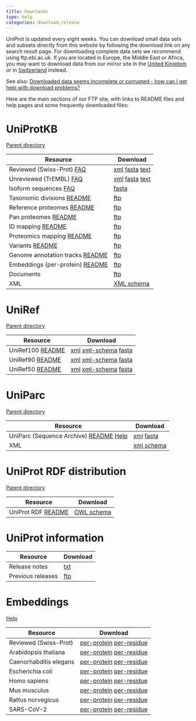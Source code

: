 ```yaml
---
title: Downloads
type: help
categories: download,release
---
```


UniProt is updated every eight weeks. You can download small data sets and subsets directly from this website by following the download link on any search result page. For downloading complete data sets we recommend using ftp.ebi.ac.uk. If you are located in Europe, the Middle East or Africa, you may want to download data from our mirror site in the [United Kingdom](https://ftp.ebi.ac.uk/pub/databases/uniprot/) or in [Switzerland](https://ftp.expasy.org/databases/uniprot/) instead.

See also: [Downloaded data seems incomplete or corrupted - how can I get help with download problems?](https://www.uniprot.org/help/metalink)

Here are the main sections of our FTP site, with links to README files and help pages and some frequently downloaded files:

# UniProtKB

[Parent directory](https://ftp.ebi.ac.uk/pub/databases/uniprot/current_release/knowledgebase/)

| Resource                                                                                                                                       | Download                                                                                                                                                                                                                                                                                                                                                   |
| ---------------------------------------------------------------------------------------------------------------------------------------------- | ---------------------------------------------------------------------------------------------------------------------------------------------------------------------------------------------------------------------------------------------------------------------------------------------------------------------------------------------------------- |
| Reviewed (Swiss-Prot) [FAQ](https://www.uniprot.org/help/uniprotkb_sections)                                                                                          | [xml](https://ftp.ebi.ac.uk/pub/databases/uniprot/current_release/knowledgebase/complete/uniprot_sprot.xml.gz) [fasta](https://ftp.ebi.ac.uk/pub/databases/uniprot/current_release/knowledgebase/complete/uniprot_sprot.fasta.gz) [text](https://ftp.ebi.ac.uk/pub/databases/uniprot/current_release/knowledgebase/complete/uniprot_sprot.dat.gz)    |
| Unreviewed (TrEMBL) [FAQ](https://www.uniprot.org/help/uniprotkb_sections)                                                                                            | [xml](https://ftp.ebi.ac.uk/pub/databases/uniprot/current_release/knowledgebase/complete/uniprot_trembl.xml.gz) [fasta](https://ftp.ebi.ac.uk/pub/databases/uniprot/current_release/knowledgebase/complete/uniprot_trembl.fasta.gz) [text](https://ftp.ebi.ac.uk/pub/databases/uniprot/current_release/knowledgebase/complete/uniprot_trembl.dat.gz) |
| Isoform sequences [FAQ](https://www.uniprot.org/help/canonical_and_isoforms)                                                                                          | [fasta](https://ftp.ebi.ac.uk/pub/databases/uniprot/current_release/knowledgebase/complete/uniprot_sprot_varsplic.fasta.gz)                                                                                                                                                                                                                              |
| Taxonomic divisions [README](https://ftp.ebi.ac.uk/pub/databases/uniprot/current_release/knowledgebase/taxonomic_divisions/README)           | [ftp](https://ftp.ebi.ac.uk/pub/databases/uniprot/current_release/knowledgebase/taxonomic_divisions/)                                                                                                                                                                                                                                                    |
| Reference proteomes [README](https://ftp.ebi.ac.uk/pub/databases/uniprot/current_release/knowledgebase/reference_proteomes/README)           | [ftp](https://ftp.ebi.ac.uk/pub/databases/uniprot/current_release/knowledgebase/reference_proteomes/)                                                                                                                                                                                                                                                    |
| Pan proteomes [README](https://ftp.ebi.ac.uk/pub/databases/uniprot/current_release/knowledgebase/pan_proteomes/README)                       | [ftp](https://ftp.ebi.ac.uk/pub/databases/uniprot/current_release/knowledgebase/pan_proteomes/)                                                                                                                                                                                                                                                          |
| ID mapping [README](https://ftp.ebi.ac.uk/pub/databases/uniprot/current_release/knowledgebase/idmapping/README)                              | [ftp](https://ftp.ebi.ac.uk/pub/databases/uniprot/current_release/knowledgebase/idmapping/)                                                                                                                                                                                                                                                              |
| Proteomics mapping [README](https://ftp.ebi.ac.uk/pub/databases/uniprot/current_release/knowledgebase/proteomics_mapping/README)             | [ftp](https://ftp.ebi.ac.uk/pub/databases/uniprot/current_release/knowledgebase/proteomics_mapping/)                                                                                                                                                                                                                                                     |
| Variants [README](https://ftp.ebi.ac.uk/pub/databases/uniprot/current_release/knowledgebase/variants/README)                                 | [ftp](https://ftp.ebi.ac.uk/pub/databases/uniprot/current_release/knowledgebase/variants/)                                                                                                                                                                                                                                                               |
| Genome annotation tracks [README](https://ftp.ebi.ac.uk/pub/databases/uniprot/current_release/knowledgebase/genome_annotation_tracks/README) | [ftp](https://ftp.ebi.ac.uk/pub/databases/uniprot/current_release/knowledgebase/genome_annotation_tracks/)                                                                                                                                                                                                                                               |
| Embeddings (per-protein) [README](https://ftp.ebi.ac.uk/pub/databases/uniprot/current_release/knowledgebase/embeddings/README)               | [ftp](https://ftp.ebi.ac.uk/pub/databases/uniprot/current_release/knowledgebase/embeddings/)                                                                                                                                                                                                                                                             |
| Documents                                                                                                                                      | [ftp](https://ftp.ebi.ac.uk/pub/databases/uniprot/current_release/knowledgebase/complete/docs/)                                                                                                                                                                                                                                                          |
| XML                                                                                                                                            | [XML schema](https://ftp.ebi.ac.uk/pub/databases/uniprot/current_release/knowledgebase/complete/uniprot.xsd)                                                                                                                                                                                                                                                                                                     |

# UniRef

[Parent directory](https://ftp.ebi.ac.uk/pub/databases/uniprot/uniref/)

| Resource                                                                                  | Download                                                                                                                                                                          |
| ----------------------------------------------------------------------------------------- | --------------------------------------------------------------------------------------------------------------------------------------------------------------------------------- |
| UniRef100 [README](https://ftp.ebi.ac.uk/pub/databases/uniprot/uniref/uniref100/README) | [xml](https://ftp.ebi.ac.uk/pub/databases/uniprot/uniref/uniref100/uniref100.xml.gz) [xml-schema](https://ftp.ebi.ac.uk/pub/databases/uniprot/current_release/uniref/uniref100/uniref.xsd) [fasta](https://ftp.ebi.ac.uk/pub/databases/uniprot/uniref/uniref100/uniref100.fasta.gz) |
| UniRef90 [README](https://ftp.ebi.ac.uk/pub/databases/uniprot/uniref/uniref90/README)   | [xml](https://ftp.ebi.ac.uk/pub/databases/uniprot/uniref/uniref90/uniref90.xml.gz) [xml-schema](https://ftp.ebi.ac.uk/pub/databases/uniprot/current_release/uniref/uniref90/uniref.xsd) [fasta](https://ftp.ebi.ac.uk/pub/databases/uniprot/uniref/uniref90/uniref90.fasta.gz)     |
| UniRef50 [README](https://ftp.ebi.ac.uk/pub/databases/uniprot/uniref/uniref50/README)   | [xml](https://ftp.ebi.ac.uk/pub/databases/uniprot/uniref/uniref50/uniref50.xml.gz) [xml-schema](https://ftp.ebi.ac.uk/pub/databases/uniprot/current_release/uniref/uniref50/uniref.xsd) [fasta](https://ftp.ebi.ac.uk/pub/databases/uniprot/uniref/uniref50/uniref50.fasta.gz)     |


# UniParc

[Parent directory](https://ftp.ebi.ac.uk/pub/databases/uniprot/current_release/uniparc/)

| Resource | Download |
| -------- | -------- |
| UniParc (Sequence Archive) [README](https://ftp.ebi.ac.uk/pub/databases/uniprot/current_release/uniparc/README) [Help](https://www.uniprot.org/help/uniparc) | [xml](https://ftp.ebi.ac.uk/pub/databases/uniprot/current_release/uniparc/uniparc_all.xml.gz) [fasta](https://ftp.ebi.ac.uk/pub/databases/uniprot/current_release/uniparc/uniparc_active.fasta.gz) |
| XML | [xml schema](https://ftp.ebi.ac.uk/pub/databases/uniprot/current_release/uniparc/uniparc.xsd) |

# UniProt RDF distribution

[Parent directory](https://ftp.ebi.ac.uk/pub/databases/uniprot/current_release/rdf/)

| Resource                                                                                       | Download                                                                                 |
| ---------------------------------------------------------------------------------------------- | ---------------------------------------------------------------------------------------- |
| UniProt RDF [README](https://ftp.ebi.ac.uk/pub/databases/uniprot/current_release/rdf/README) | [OWL schema](https://ftp.ebi.ac.uk/pub/databases/uniprot/current_release/rdf/core.owl) |

# UniProt information

| Resource          | Download                                                                |
| ----------------- | ----------------------------------------------------------------------- |
| Release notes     | [txt](https://ftp.ebi.ac.uk/pub/databases/uniprot/relnotes.txt)       |
| Previous releases | [ftp](https://ftp.ebi.ac.uk/pub/databases/uniprot/previous_releases/) |

# Embeddings 
[Help](https://www.uniprot.org/help/embeddings)

| Resource | Download |
| -------- | -------- |
| Reviewed (Swiss-Prot) | [per-protein](https://ftp.ebi.ac.uk/pub/databases/uniprot/current_release/knowledgebase/embeddings/uniprot_sprot/per-protein.h5) [per-residue](https://ftp.ebi.ac.uk/pub/contrib/UniProt/embeddings/current_release/uniprot_sprot/per-residue.h5) |
| Arabidopsis thaliana | [per-protein](https://ftp.ebi.ac.uk/pub/databases/uniprot/current_release/knowledgebase/embeddings/UP000006548_3702/per-protein.h5) [per-residue](https://ftp.ebi.ac.uk/pub/contrib/UniProt/embeddings/current_release/UP000006548_3702/per-residue.h5) |
| Caenorhabditis elegans | [per-protein](https://ftp.ebi.ac.uk/pub/databases/uniprot/current_release/knowledgebase/embeddings/UP000001940_6239/per-protein.h5) [per-residue](https://ftp.ebi.ac.uk/pub/contrib/UniProt/embeddings/current_release/UP000001940_6239/per-residue.h5) |
| Escherichia coli | [per-protein](https://ftp.ebi.ac.uk/pub/databases/uniprot/current_release/knowledgebase/embeddings/UP000000625_83333/per-protein.h5) [per-residue](https://ftp.ebi.ac.uk/pub/contrib/UniProt/embeddings/current_release/UP000000625_83333/per-residue.h5) |
| Homo sapiens | [per-protein](https://ftp.ebi.ac.uk/pub/databases/uniprot/current_release/knowledgebase/embeddings/UP000005640_9606/per-protein.h5) [per-residue](https://ftp.ebi.ac.uk/pub/contrib/UniProt/embeddings/current_release/UP000005640_9606/per-residue.h5) |
| Mus musculus | [per-protein](https://ftp.ebi.ac.uk/pub/databases/uniprot/current_release/knowledgebase/embeddings/UP000000589_10090/per-protein.h5) [per-residue](https://ftp.ebi.ac.uk/pub/contrib/UniProt/embeddings/current_release/UP000000589_10090/per-residue.h5) |
| Rattus norvegicus | [per-protein](https://ftp.ebi.ac.uk/pub/databases/uniprot/current_release/knowledgebase/embeddings/UP000002494_10116/per-protein.h5) [per-residue](https://ftp.ebi.ac.uk/pub/contrib/UniProt/embeddings/current_release/UP000002494_10116/per-residue.h5) |
| SARS-CoV-2 | [per-protein](https://ftp.ebi.ac.uk/pub/databases/uniprot/current_release/knowledgebase/embeddings/UP000464024_2697049/per-protein.h5) [per-residue](https://ftp.ebi.ac.uk/pub/contrib/UniProt/embeddings/current_release/UP000464024_2697049/per-residue.h5) |
